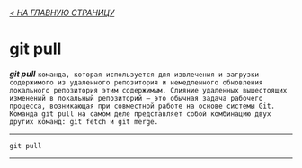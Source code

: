 ###### [< НА ГЛАВНУЮ СТРАНИЦУ](./readme.md)

# git pull
***git pull*** `команда, которая используется для извлечения и загрузки содержимого из удаленного репозитория и немедленного обновления локального репозитория этим содержимым. Слияние удаленных вышестоящих изменений в локальный репозиторий — это обычная задача рабочего процесса, возникающая при совместной работе на основе системы Git. Команда git pull на самом деле представляет собой комбинацию двух других команд: git fetch и git merge.`

---

```bash=
git pull
```
---